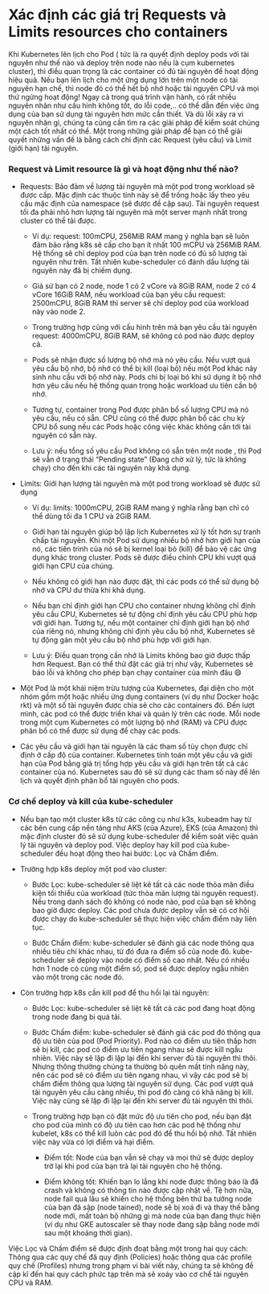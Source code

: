 # Xác định các giá trị Requests và Limits resources cho containers

Khi Kubernetes lên lịch cho Pod ( tức là ra quyết định deploy pods với tài nguyên như thế nào và deploy trên node nào nếu là cụm kubernetes cluster), thì điều quan trọng là các container có đủ tài nguyên để hoạt động hiệu quả. Nếu bạn lên lịch cho một ứng dụng lớn trên một node có tài nguyên hạn chế, thì node đó có thể hết bộ nhớ hoặc tài nguyên CPU và mọi thứ ngừng hoạt động! Ngay cả trong quá trình vận hành, có rất nhiều nguyên nhân như cấu hình không tốt, do lỗi code,.. có thể dẫn đến việc ứng dụng của bạn sử dụng tài nguyên hơn mức cần thiết. Và dù lỗi xảy ra vì nguyên nhân gì, chúng ta cũng cần tìm ra các giải pháp để kiểm soát chúng một cách tốt nhất có thể. Một trong những giải pháp để bạn có thể giải quyết những vấn đề là bằng cách chỉ định các Request (yêu cầu) và Limit (giới hạn) tài nguyên.

### Request và Limit resource là gì và hoạt động như thế nào?

- Requests: Bảo đảm về lượng tài nguyên mà một pod trong workload sẽ được cấp. Mặc định các thuộc tính này sẽ để trống hoặc lấy theo yêu cầu mặc định của namespace (sẽ được đề cập sau). Tài nguyên request tối đa phải nhỏ hơn lượng tài nguyên mà một server mạnh nhất trong cluster có thể tải được.
    
    - Ví dụ: request: 100mCPU, 256MiB RAM mang ý nghĩa bạn sẽ luôn đảm bảo rằng k8s sẽ cấp cho bạn ít nhất 100 mCPU và 256MiB RAM. Hệ thống sẽ chỉ deploy pod của bạn trên node có đủ số lượng tài nguyên như trên. Tất nhiên kube-scheduler có đánh dấu lượng tài nguyên này đã bị chiếm dụng.
    
    - Giả sử bạn có 2 node, node 1 có 2 vCore và 8GiB RAM, node 2 có 4 vCore 16GiB RAM, nếu workload của bạn yêu cầu request: 2500mCPU, 8GiB RAM thì server sẽ chỉ deploy pod của workload này vào node 2.
    
    - Trong trường hợp cũng với cấu hình trên mà bạn yêu cầu tài nguyên request: 4000mCPU, 8GiB RAM, sẽ không có pod nào được deploy cả.

    - Pods sẽ nhận được số lượng bộ nhớ mà nó yêu cầu. Nếu vượt quá yêu cầu bộ nhớ, bộ nhớ có thể bị kill (loại bỏ) nếu một Pod khác nảy sinh nhu cầu với bộ nhớ này. Pods chỉ bị loại bỏ khi sử dụng ít bộ nhớ hơn yêu cầu nếu hệ thống quan trọng hoặc workload ưu tiên cần bộ nhớ.

    - Tương tự, container trong Pod được phân bổ số lượng CPU mà nó yêu cầu, nếu có sẵn. CPU cũng có thể được phân bổ các chu kỳ CPU bổ sung nếu các Pods hoặc công việc khác không cần tới tài nguyên có sẵn này.

    - Lưu ý: nếu tổng số yêu cầu Pod không có sẵn trên một node , thì Pod sẽ vẫn ở trạng thái “Pending state” (Đang chờ xử lý, tức là không chạy) cho đến khi các tài nguyên này khả dụng.

- Limits: Giới hạn lượng tài nguyên mà một pod trong workload sẽ được sử dụng
    
    - Ví dụ: limits: 1000mCPU, 2GiB RAM mang ý nghĩa rằng bạn chỉ có thể dùng tối đa 1 CPU và 2GiB RAM.

    - Giới hạn tài nguyên giúp bộ lập lịch Kubernetes xử lý tốt hơn sự tranh chấp tài nguyên. Khi một Pod sử dụng nhiều bộ nhớ hơn giới hạn của nó, các tiến trình của nó sẽ bị kernel loại bỏ (kill) để bảo vệ các ứng dụng khác trong cluster. Pods sẽ được điều chỉnh CPU khi vượt quá giới hạn CPU của chúng.
    
    - Nếu không có giới hạn nào được đặt, thì các pods có thể sử dụng bộ nhớ và CPU dư thừa khi khả dụng.
    
    - Nếu bạn chỉ định giới hạn CPU cho container nhưng không chỉ định yêu cầu CPU, Kubernetes sẽ tự động chỉ định yêu cầu CPU phù hợp với giới hạn. Tương tự, nếu một container chỉ định giới hạn bộ nhớ của riêng nó, nhưng không chỉ định yêu cầu bộ nhớ, Kubernetes sẽ tự động gán một yêu cầu bộ nhớ phù hợp với giới hạn.
    
    - Lưu ý: Điều quan trọng cần nhớ là Limits không bao giờ được thấp hơn Request. Bạn có thể thử đặt các giá trị như vậy, Kubernetes sẽ báo lỗi và không cho phép bạn chạy container của mình đâu 😄

- Một Pod là một khái niệm trừu tượng của Kubernetes, đại diện cho một nhóm gồm một hoặc nhiều ứng dụng containers (ví dụ như Docker hoặc rkt) và một số tài nguyên được chia sẻ cho các containers đó. Đến lượt mình, các pod có thể được triển khai và quản lý trên các node. Mỗi node trong một cụm Kubernetes có một lượng bộ nhớ (RAM) và CPU được phân bổ có thể được sử dụng để chạy các pods.

- Các yêu cầu và giới hạn tài nguyên là các tham số tùy chọn được chỉ định ở cấp độ của container. Kubernetes tính toán một yêu cầu và giới hạn của Pod bằng giá trị tổng hợp yêu cầu và giới hạn trên tất cả các container của nó. Kubernetes sau đó sẽ sử dụng các tham số này để lên lịch và quyết định phân bổ tài nguyên cho pods.

### Cơ chế deploy và kill của kube-scheduler

- Nếu bạn tạo một cluster k8s từ các công cụ như k3s, kubeadm hay từ các bên cung cấp nền tảng như AKS (của Azure), EKS (của Amazon) thì mặc định cluster đó sẽ sử dụng kube-scheduler để kiểm soát việc quản lý tài nguyên và deploy pod. Việc deploy hay kill pod của kube-scheduler đều hoạt động theo hai bước: Lọc và Chấm điểm.

- Trường hợp k8s deploy một pod vào cluster:

    - Bước Lọc: kube-scheduler sẽ liệt kê tất cả các node thỏa mãn điều kiện tối thiểu của workload (tức thỏa mãn lượng tài nguyên request). Nếu trong danh sách đó không có node nào, pod của bạn sẽ không bao giờ được deploy. Các pod chưa được deploy vẫn sẽ có cơ hội được chạy do kube-scheduler sẽ thực hiện việc chấm điểm này liên tục.
    
    - Bước Chấm điểm: kube-scheduler sẽ đánh giá các node thông qua nhiều tiêu chí khác nhau, từ đó đưa ra điểm số của node đó. kube-scheduler sẽ deploy vào node có điểm số cao nhất. Nếu có nhiều hơn 1 node có cùng một điểm số, pod sẽ được deploy ngẫu nhiên vào một trong các node đó.

- Còn trường hợp k8s cần kill pod để thu hồi lại tài nguyên:

    - Bước Lọc: kube-scheduler sẽ liệt kê tất cả các pod đang hoạt động trong node đang bị quá tải.
    
    - Bước Chấm điểm: kube-scheduler sẽ đánh giá các pod đó thông qua độ ưu tiên của pod (Pod Priority). Pod nào có điểm ưu tiên thấp hơn sẽ bị kill, các pod có điểm ưu tiên ngang nhau sẽ được kill ngẫu nhiên. Việc này sẽ lặp đi lặp lại đến khi server đủ tài nguyên thì thôi. Nhưng thông thường chúng ta thường bỏ quên mất tính năng này, nên các pod sẽ có điểm ưu tiên ngang nhau, vì vậy các pod sẽ bị chấm điểm thông qua lượng tài nguyên sử dụng. Các pod vượt quá tài nguyên yêu cầu càng nhiều, thì pod đó càng có khả năng bị kill. Việc này cũng sẽ lặp đi lặp lại đến khi server đủ tài nguyên thì thôi.
    
    - Trong trường hợp bạn có đặt mức độ ưu tiên cho pod, nếu bạn đặt cho pod của mình có độ ưu tiên cao hơn các pod hệ thống như kubelet, k8s có thể kill luôn các pod đó để thu hồi bộ nhớ. Tất nhiên việc này vừa có lợi điểm và hại điểm.
    
        - Điểm tốt: Node của bạn vẫn sẽ chạy và mọi thứ sẽ được deploy trở lại khi pod của bạn trả lại tài nguyên cho hệ thống.
    
        - Điểm không tốt: Khiến bạn lo lắng khi node được thông báo là đã crash và không có thông tin nào được cập nhật về. Tệ hơn nữa, node fail quá lâu sẽ khiến cho hệ thống bên thứ ba tưởng node của bạn đã sập (node tained), node sẽ bị xoá đi và thay thế bằng node mới, mất toàn bộ những gì mà node của bạn đang thực hiện (ví dụ như GKE autoscaler sẽ thay node đang sập bằng node mới sau một khoảng thời gian).

Việc Lọc và Chấm điểm sẽ được định đoạt bằng một trong hai quy cách: Thông qua các quy chế đã quy định (Policies) hoặc thông qua các profile quy chế (Profiles) nhưng trong phạm vi bài viết này, chúng ta sẽ không đề cập kĩ đến hai quy cách phức tạp trên mà sẽ xoáy vào cơ chế tài nguyên CPU và RAM.